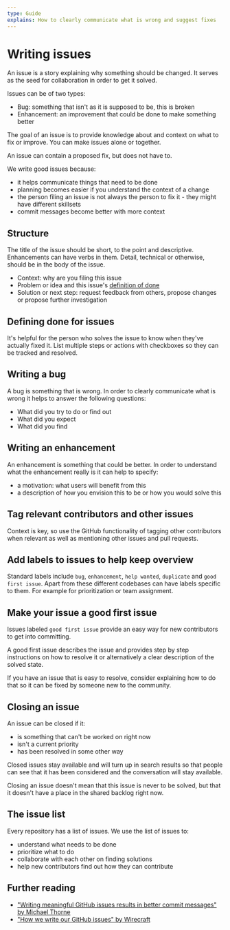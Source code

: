 ```yaml
---
type: Guide
explains: How to clearly communicate what is wrong and suggest fixes
---
```


# Writing issues

An issue is a story explaining why something should be changed. It serves as the seed for collaboration in order to get it solved.

Issues can be of two types:

* Bug: something that isn't as it is supposed to be, this is broken
* Enhancement: an improvement that could be done to make something better

The goal of an issue is to provide knowledge about and context on what to fix or improve. You can make issues alone or together.

An issue can contain a proposed fix, but does not have to.

We write good issues because:

* it helps communicate things that need to be done
* planning becomes easier if you understand the context of a change
* the person filing an issue is not always the person to fix it - they might have different skillsets
* commit messages become better with more context

## Structure

The title of the issue should be short, to the point and descriptive. Enhancements can have verbs in them. Detail, technical or otherwise, should be in the body of the issue.

* Context: why are you filing this issue
* Problem or idea and this issue's [definition of done](https://about.publiccode.net/organization/definition-of-done.html)
* Solution or next step: request feedback from others, propose changes or propose further investigation

## Defining done for issues

It's helpful for the person who solves the issue to know when they've actually fixed it. List multiple steps or actions with checkboxes so they can be tracked and resolved.

## Writing a bug

A bug is something that is wrong. In order to clearly communicate what is wrong it helps to answer the following questions:

* What did you try to do or find out
* What did you expect
* What did you find

## Writing an enhancement

An enhancement is something that could be better. In order to understand what the enhancement really is it can help to specify:

* a motivation: what users will benefit from this
* a description of how you envision this to be or how you would solve this

## Tag relevant contributors and other issues

Context is key, so use the GitHub functionality of tagging other contributors when relevant as well as mentioning other issues and pull requests.

## Add labels to issues to help keep overview

Standard labels include `bug`, `enhancement`, `help wanted`, `duplicate` and `good first issue`. Apart from these different codebases can have labels specific to them. For example for prioritization or team assignment.

## Make your issue a good first issue

Issues labeled `good first issue` provide an easy way for new contributors to get into committing.

A good first issue describes the issue and provides step by step instructions on how to resolve it or alternatively a clear description of the solved state.

If you have an issue that is easy to resolve, consider explaining how to do that so it can be fixed by someone new to the community.

## Closing an issue

An issue can be closed if it:

* is something that can't be worked on right now
* isn't a current priority
* has been resolved in some other way

Closed issues stay available and will turn up in search results so that people can see that it has been considered and the conversation will stay available.

Closing an issue doesn't mean that this issue is never to be solved, but that it doesn't have a place in the shared backlog right now.

## The issue list

Every repository has a list of issues. We use the list of issues to:

* understand what needs to be done
* prioritize what to do
* collaborate with each other on finding solutions
* help new contributors find out how they can contribute

## Further reading

* ["Writing meaningful GitHub issues results in better commit messages" by Michael Thorne](https://www.userx.co.za/journal/writing-good-github-issues-makes-for-better-commit-messages/)
* ["How we write our GitHub issues" by Wirecraft](https://wiredcraft.com/blog/how-we-write-our-github-issues/)
